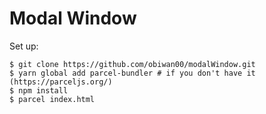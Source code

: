 # Modal Window

Set up:
```
$ git clone https://github.com/obiwan00/modalWindow.git
$ yarn global add parcel-bundler # if you don't have it (https://parceljs.org/)
$ npm install
$ parcel index.html
```

